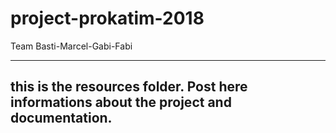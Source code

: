# project-prokatim-2018
Team Basti-Marcel-Gabi-Fabi

---------------------------------------
this is the resources folder. Post here informations about the project and documentation.
---------------------------------------
